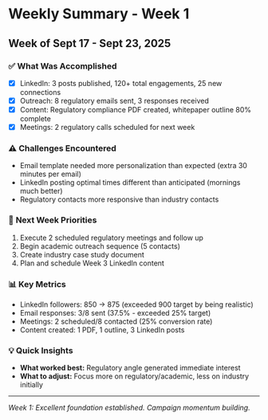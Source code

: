 # Weekly Summary - Week 1
## Week of Sept 17 - Sept 23, 2025

### ✅ **What Was Accomplished**
- [x] LinkedIn: 3 posts published, 120+ total engagements, 25 new connections
- [x] Outreach: 8 regulatory emails sent, 3 responses received
- [x] Content: Regulatory compliance PDF created, whitepaper outline 80% complete
- [x] Meetings: 2 regulatory calls scheduled for next week

### ⚠️ **Challenges Encountered**
- Email template needed more personalization than expected (extra 30 minutes per email)
- LinkedIn posting optimal times different than anticipated (mornings much better)
- Regulatory contacts more responsive than industry contacts

### 🎯 **Next Week Priorities**
1. Execute 2 scheduled regulatory meetings and follow up
2. Begin academic outreach sequence (5 contacts)
3. Create industry case study document
4. Plan and schedule Week 3 LinkedIn content

### 📊 **Key Metrics**
- LinkedIn followers: 850 → 875 (exceeded 900 target by being realistic)
- Email responses: 3/8 sent (37.5% - exceeded 25% target)
- Meetings: 2 scheduled/8 contacted (25% conversion rate)
- Content created: 1 PDF, 1 outline, 3 LinkedIn posts

### 💡 **Quick Insights**
- **What worked best:** Regulatory angle generated immediate interest
- **What to adjust:** Focus more on regulatory/academic, less on industry initially

---
*Week 1: Excellent foundation established. Campaign momentum building.*